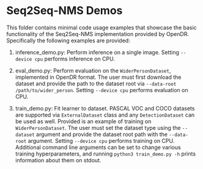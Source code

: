 # Seq2Seq-NMS Demos

This folder contains minimal code usage examples that showcase the basic functionality of the Seq2Seq-NMS implementation 
provided by OpenDR. Specifically the following examples are provided:

1. inference_demo.py: Perform inference on a single image. Setting `--device cpu` performs inference on CPU.

2. eval_demo.py: Perform evaluation on the `WiderPersonDataset`, implemented in OpenDR format. The user must first download 
   the dataset and provide the path to the dataset root via `--data-root /path/to/wider_person`. 
   Setting `--device cpu` performs evaluation on CPU. 
   
3. train_demo.py: Fit learner to dataset. PASCAL VOC and COCO datasets are supported via `ExternalDataset` class and any 
   `DetectionDataset` can be used as well. Provided is an example of training on `WiderPersonDataset`. The user must set the 
   dataset type using the `--dataset` argument and provide the dataset root path with the `--data-root` argument. 
   Setting `--device cpu` performs training on CPU. Additional command line arguments can be set to change various training 
   hyperparameters, and running `python3 train_demo.py -h` prints information about them on stdout.
   
